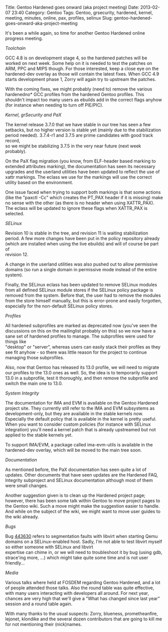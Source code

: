 Title: Gentoo Hardened goes onward (aka project meeting)
Date: 2013-02-07 23:40
Category: Gentoo
Tags: Gentoo, grsecurity, hardened, kernel, meeting, minutes, online, pax, profiles, selinux
Slug: gentoo-hardened-goes-onward-aka-project-meeting

It's been a while again, so time for another Gentoo Hardened online
progress meeting.

*Toolchain*

GCC 4.8 is on development stage 4, so the hardened patches will be
worked on next week. Some help on it is needed to test the patches on
ARM, PPC and MIPS though. For those interested, keep a close eye on the
hardened-dev overlay as those will contain the latest fixes. When GCC
4.9 starts development phase 1, Zorry will again try to upstream the
patches.

With the coming fixes, we might probably (need to) remove the various
hardenedno\* GCC profiles from the hardened Gentoo profiles. This
shouldn't impact too many users as ebuilds add in the correct flags
anyhow (for instance when needing to turn off PIE/PIC).

*Kernel, grSecurity and PaX*

The kernel release 3.7.0 that we have stable in our tree has seen a few
setbacks, but no higher version is stable yet (mainly due to the
stabilization period needed). 3.7.4-r1 and 3.7.5 are prime candidates
with good track record,  
so we might be stabilizing 3.7.5 in the very near future (next week
probably).

On the PaX flag migration (you know, from ELF-header based marking to
extended attributes marking), the documentation has seen its necessary
upgrades and the userland utilities have been updated to reflect the use
of xattr markings. The eclass we use for the markings will use the
correct utility based on the environment.

One issue faced when trying to support both markings is that some
actions (like the "paxctl -Cc" which creates the PT\_PAX header if it is
missing) make no sense with the other (as there is no header when using
XATTR\_PAX). The eclass will be updated to ignore these flags when
XATTR\_PAX is selected.

*SELinux*

Revision 10 is stable in the tree, and revision 11 is waiting
stabilization period. A few more changes have been put in the policy
repository already (which are installed when using the live ebuilds) and
will of course be part of  
revision 12.

A change in the userland utilities was also pushed out to allow
permissive domains (so run a single domain in permissive mode instead of
the entire system).

Finally, the SELinux eclass has been updated to remove SELinux modules
from all defined SELinux module stores if the SELinux policy package is
removed from the system. Before that, the user had to remove the modules
from the store himself manually, but this is error-prone and easily
forgotten, especially for the non-default SELinux policy stores.

*Profiles*

All hardened subprofiles are marked as deprecated now (you've seen the
discussions on this on the mailinglist probably on this) so we now have
a sane set of hardened profiles to manage. The subprofiles were used for
things like  
"desktop" or "server", whereas users can easily stack their profiles as
they see fit anyhow - so there was little reason for the project to
continue managing those subprofiles.

Also, now that Gentoo has released its 13.0 profile, we will need to
migrate our profiles to the 13.0 ones as well. So, the idea is to
temporarily support 13.0 in a subprofile, test it thoroughly, and then
remove the subprofile and switch the main one to 13.0.

*System Integrity*

The documentation for IMA and EVM is available on the Gentoo Hardened
project site. They currently still refer to the IMA and EVM subsystems
as development-only, but they are available in the stable kernels now.
Especially the default policy that is available in the kernel is pretty
useful. When you want to consider custom policies (for instance with
SELinux integration) you'll need a kernel patch that is already
upstreamed but not applied to the stable kernels yet.

To support IMA/EVM, a package called ima-evm-utils is available in the
hardened-dev overlay, which will be moved to the main tree soon.

*Documentation*

As mentioned before, the PaX documentation has seen quite a lot of
updates. Other documents that have seen updates are the Hardened FAQ,
Integrity subproject and SELinux documentation although most of them
were small changes.

Another suggestion given is to clean up the Hardened project page;
however, there has been some talk within Gentoo to move project pages to
the Gentoo wiki. Such a move might make the suggestion easier to handle.
And while on the subject of the wiki, we might want to move user guides
to the wiki already.

*Bugs*

Bug [443630](https://bugs.gentoo.org/443630) refers to segmentation
faults with libvirt when starting Qemu domains on a SELinux-enabled
host. Sadly, I'm not able to test libvirt myself so either someone with
SELinux and libvirt  
expertise can chime in, or we will need to troubleshoot it by bug
(using gdb, strace'ing more, ...) which might take quite some time and
is not user friendly...

*Media*

Various talks where held at FOSDEM regarding Gentoo Hardened, and a lot
of people attended those talks. Also the round table was quite
effective, with many users interacting with developers all around. For
next year, chances are very high that we'll give a "What has changed
since last year" session and a round table again.

With many thanks to the usual suspects: Zorry, blueness, prometheanfire,
lejonet, klondike and the several dozen contributors that are going to
kill me for not mentioning their (nick)names.
